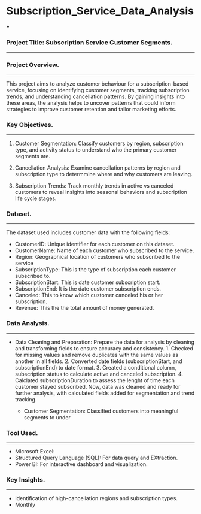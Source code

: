 # Subscription_Service_Data_Analysis.

### Project Title: Subscription Service Customer Segments.
---

### Project Overview.
---
This project aims to analyze customer behaviour for a subscription-based service, focusing on identifying customer segments, tracking subscription trends, and understanding cancellation patterns. By gaining insights into these areas, the analysis helps to uncover patterns that could inform strategies to improve customer retention and tailor marketing efforts. 

### Key Objectives.
---
1. Customer Segmentation: Classify customers by region, subscription type, and activity status to understand who the primary customer segments are.

2. Cancellation Analysis: Examine cancellation patterns by region and subscription type to determmine where and why customers are leaving.

3. Subscription Trends: Track monthly trends in active vs canceled customers to reveal insights into seasonal behaviors and subscription life cycle stages.

### Dataset.
---
The dataset used includes customer data with the following fields: 
  - CustomerID: Unique identifier for each customer on this dataset. 
  - CustomerName: Name of each customer who subscribed to the service.
  - Region: Geographical location of customers who subscribed to the service
  - SubscriptionType: This is the type of subscription each customer subscribed to.
  - SubscriptionStart: This is date customer subscription start. 
  - SubscriptionEnd: It is the date customer subscription ends.
  - Canceled: This to know which customer canceled his or her subscription.
  - Revenue: This the the total amount of money generated.

### Data Analysis.
---
- Data Cleaning and Preparation: Prepare the data for analysis by cleaning and transforming fields to ensure accuracy and consistency.
      1. Checked for missing values and remove duplicates with the same values as another in all fields.
      2. Converted date fields (subscriptionStart, and subscriptionEnd) to date format.
      3. Created a conditional column, subscription status to calculate active and canceled subscription.
      4. Calclated subscriptionDuration to assess the lenght of time each customer stayed subscribed.
  Now, data was cleaned and ready for further analysis, with calculated fields added for segmentation and trend tracking.

  - Customer Segmentation: Classified customers into meaningful segments to under




### Tool Used.
---
- Microsoft Excel:
- Structured Query Language (SQL): For data query and EXtraction.
- Power BI: For interactive dashboard and visualization.

### Key Insights.
---
- Identification of high-cancellation regions and subscription types.
- Monthly 






















